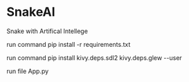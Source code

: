 # SnakeAI
Snake with Artifical Intellege

run command pip install -r requirements.txt

run command pip install kivy.deps.sdl2 kivy.deps.glew --user

run file App.py
